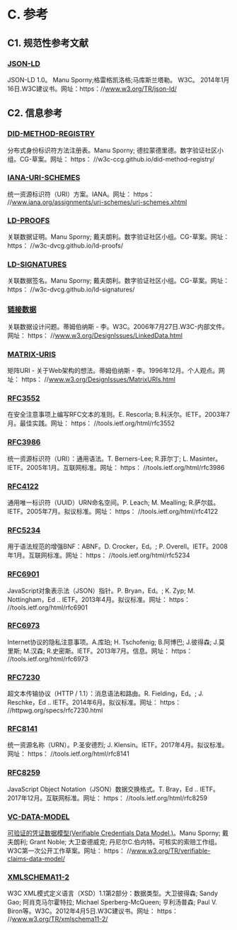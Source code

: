 # C. 参考
## C1. 规范性参考文献
### [JSON-LD]()

JSON-LD 1.0。 Manu Sporny;格雷格凯洛格;马库斯兰塔勒。 W3C。 2014年1月16日.W3C建议书。网址：https：//www.w3.org/TR/json-ld/

## C2. 信息参考
### [ DID-METHOD-REGISTRY ]()

分布式身份标识符方法注册表。Manu Sporny; 德拉蒙德里德。数字验证社区小组。CG-草案。网址： https： //w3c-ccg.github.io/did-method-registry/


### [ IANA-URI-SCHEMES ]()

统一资源标识符（URI）方案。IANA。网址： https： //www.iana.org/assignments/uri-schemes/uri-schemes.xhtml

### [ LD-PROOFS ]()

关联数据证明。Manu Sporny; 戴夫朗利。数字验证社区小组。CG-草案。网址： https： //w3c-dvcg.github.io/ld-proofs/

### [ LD-SIGNATURES ]()

关联数据签名。Manu Sporny; 戴夫朗利。数字验证社区小组。CG-草案。网址： https： //w3c-dvcg.github.io/ld-signatures/

### [链接数据]()
关联数据设计问题。蒂姆伯纳斯 - 李。W3C。2006年7月27日.W3C-内部文件。网址： https： //www.w3.org/DesignIssues/LinkedData.html

### [ MATRIX-URIS ]()

矩阵URI - 关于Web架构的想法。蒂姆伯纳斯 - 李。1996年12月。个人观点。网址： https： //www.w3.org/DesignIssues/MatrixURIs.html

### [ RFC3552 ]()

在安全注意事项上编写RFC文本的准则。E. Rescorla; B.科沃尔。IETF。2003年7月。最佳实践。网址： https： //tools.ietf.org/html/rfc3552

### [ RFC3986 ]()

统一资源标识符（URI）：通用语法。T. Berners-Lee; R.菲尔丁; L. Masinter。IETF。2005年1月。互联网标准。网址： https： //tools.ietf.org/html/rfc3986

### [ RFC4122 ]()

通用唯一标识符（UUID）URN命名空间。P. Leach; M. Mealling; R.萨尔兹。IETF。2005年7月。拟议标准。网址： https： //tools.ietf.org/html/rfc4122

### [ RFC5234 ]()

用于语法规范的增强BNF：ABNF。D. Crocker，Ed。; P. Overell。IETF。2008年1月。互联网标准。网址： https： //tools.ietf.org/html/rfc5234

### [ RFC6901 ]()

JavaScript对象表示法（JSON）指针。P. Bryan，Ed。; K. Zyp; M. Nottingham，Ed .. IETF。2013年4月。拟议标准。网址： https： //tools.ietf.org/html/rfc6901

### [ RFC6973 ]()

Internet协议的隐私注意事项。A.库珀; H. Tschofenig; B.阿博巴; J.彼得森; J.莫里斯; M.汉森; R.史密斯。IETF。2013年7月。信息。网址： https： //tools.ietf.org/html/rfc6973
### [ RFC7230 ]()

超文本传输​​协议（HTTP / 1.1）：消息语法和路由。R. Fielding，Ed。; J. Reschke，Ed .. IETF。2014年6月。拟议标准。网址： https： //httpwg.org/specs/rfc7230.html

### [ RFC8141 ]()

统一资源名称（URN）。P.圣安德烈; J. Klensin。IETF。2017年4月。拟议标准。网址： https： //tools.ietf.org/html/rfc8141

### [ RFC8259 ]()

JavaScript Object Notation（JSON）数据交换格式。T. Bray，Ed .. IETF。2017年12月。互联网标准。网址： https： //tools.ietf.org/html/rfc8259

### [ VC-DATA-MODEL ]()

[可验证的凭证数据模型(Verifiable Credentials Data Model.)](https://www.w3.org/TR/verifiable-claims-data-model/)。Manu Sporny; 戴夫朗利; Grant Noble; 大卫查德威克; 丹尼尔C.伯内特。可核实的索赔工作组。W3C第一次公开工作草案。网址： https： //www.w3.org/TR/verifiable-claims-data-model/

### [ XMLSCHEMA11-2 ]()

W3C XML模式定义语言（XSD）1.1第2部分：数据类型。大卫彼得森; Sandy Gao; 阿肖克马尔霍特拉; Michael Sperberg-McQueen; 亨利汤普森; Paul V. Biron等。W3C。2012年4月5日.W3C建议书。网址： https： //www.w3.org/TR/xmlschema11-2/